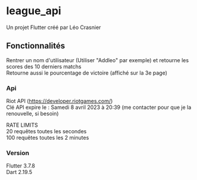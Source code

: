 # league_api

Un projet Flutter créé par Léo Crasnier

## Fonctionnalités

Rentrer un nom d'utilisateur (Utiliser "Addleo" par exemple) et retourne les scores des 10 derniers matchs  
Retourne aussi le pourcentage de victoire (affiché sur la 3e page)

### Api

Riot API (https://developer.riotgames.com/)  
Clé API expire le : Samedi 8 avril 2023 à 20:39 (me contacter pour que je la renouvelle, si besoin)  

RATE LIMITS  
20 requêtes toutes les secondes  
100 requêtes toutes les 2 minutes  

### Version

Flutter 3.7.8  
Dart 2.19.5